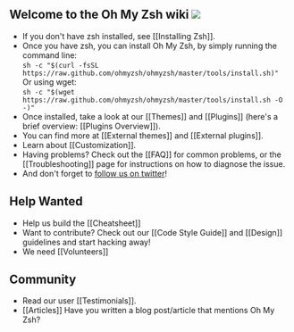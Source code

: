 ## Welcome to the Oh My Zsh wiki	[<img src="https://i.imgur.com/fnWaPff.png">](https://discord.gg/pYQ4Ezn7Ad)

 - If you don't have zsh installed, see [[Installing Zsh]].	
- Once you have zsh, you can install Oh My Zsh, by simply running the command line:    	
`sh -c "$(curl -fsSL https://raw.github.com/ohmyzsh/ohmyzsh/master/tools/install.sh)"`    	
Or using wget:    	
`sh -c "$(wget https://raw.github.com/ohmyzsh/ohmyzsh/master/tools/install.sh -O -)"`    	
- Once installed, take a look at our [[Themes]] and [[Plugins]] (here's a brief overview: [[Plugins Overview]]).	
- You can find more at [[External themes]] and [[External plugins]].	
- Learn about [[Customization]].	
- Having problems? Check out the [[FAQ]] for common problems, or the [[Troubleshooting]] page for instructions on how to diagnose the issue.	
- And don't forget to [follow us on twitter](http://twitter.com/ohmyzsh)!	

 ## Help Wanted	

 - Help us build the [[Cheatsheet]]	
- Want to contribute? Check out our [[Code Style Guide]] and [[Design]] guidelines and start hacking away!	
- We need [[Volunteers]]	

 ## Community	

 - Read our user [[Testimonials]].	
- [[Articles]] Have you written a blog post/article that mentions Oh My Zsh?